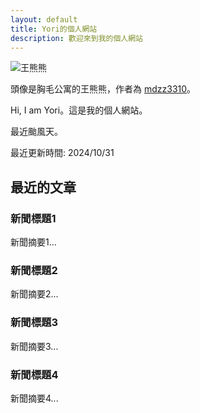 ```yaml
---
layout: default
title: Yori的個人網站
description: 歡迎來到我的個人網站
---
```


<section id="about">
    <img src="/images/bear.png" alt="王熊熊" />
    <p>頭像是胸毛公寓的王熊熊，作者為 <a href="https://www.instagram.com/mdzz3310/" target="_blank">mdzz3310</a>。</p>
    <p>Hi, I am Yori。這是我的個人網站。</p>
    <p>最近颱風天。</p>
    <p>最近更新時間: 2024/10/31</p>
</section>

<section id="articles">
    <h2>最近的文章</h2>
    <div class="article-container">
        <div class="article-preview" onclick="window.open('https://example.com/news1', '_blank');">
            <h3>新聞標題1</h3>
            <p>新聞摘要1...</p>
        </div>
        <div class="article-preview" onclick="window.open('https://example.com/news2', '_blank');">
            <h3>新聞標題2</h3>
            <p>新聞摘要2...</p>
        </div>
        <div class="article-preview" onclick="window.open('https://example.com/news3', '_blank');">
            <h3>新聞標題3</h3>
            <p>新聞摘要3...</p>
        </div>
        <div class="article-preview" onclick="window.open('https://example.com/news4', '_blank');">
            <h3>新聞標題4</h3>
            <p>新聞摘要4...</p>
        </div>
    </div>
</section>
